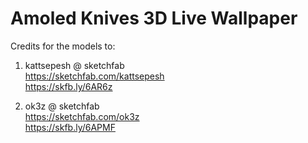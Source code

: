 # Amoled Knives 3D Live Wallpaper

Credits for the models to:

1. kattsepesh @ sketchfab <br/>
https://sketchfab.com/kattsepesh <br/>
https://skfb.ly/6AR6z <br/>

2. ok3z @ sketchfab <br/>
https://sketchfab.com/ok3z <br/>
https://skfb.ly/6APMF <br/>
